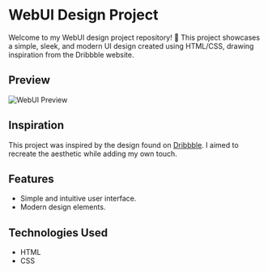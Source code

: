 # WebUI Design Project

Welcome to my WebUI design project repository! 🎨 This project showcases a simple, sleek, and modern UI design created using HTML/CSS, drawing inspiration from the Dribbble website.

## Preview

![WebUI Preview](https://developer-aniket-thapa.on.drv.tw/www.html-css-project4.com/)

## Inspiration

This project was inspired by the design found on [Dribbble](https://dribbble.com/shots/3883203-Fenix/attachments/882492). I aimed to recreate the aesthetic while adding my own touch.

## Features

- Simple and intuitive user interface.
- Modern design elements.

## Technologies Used

- HTML
- CSS
